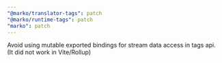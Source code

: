 ```yaml
---
"@marko/translator-tags": patch
"@marko/runtime-tags": patch
"marko": patch
---
```


Avoid using mutable exported bindings for stream data access in tags api. (It did not work in Vite/Rollup)
